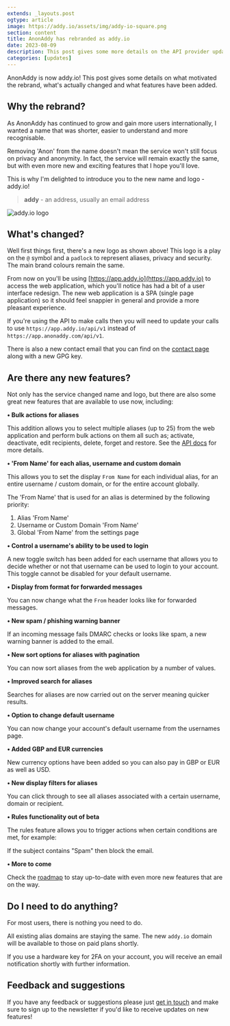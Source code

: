 ```yaml
---
extends: _layouts.post
ogtype: article
image: https://addy.io/assets/img/addy-io-square.png
section: content
title: AnonAddy has rebranded as addy.io
date: 2023-08-09
description: This post gives some more details on the API provider update from Laravel Passport to Laravel Sanctum, what motivated the change and what action needs to be taken now that the update is live.
categories: [updates]
---
```


AnonAddy is now addy.io! This post gives some details on what motivated the rebrand, what's actually changed and what features have been added.

## Why the rebrand?

As AnonAddy has continued to grow and gain more users internationally, I wanted a name that was shorter, easier to understand and more recognisable.

Removing 'Anon' from the name doesn't mean the service won't still focus on privacy and anonymity. In fact, the service will remain exactly the same, but with even more new and exciting features that I hope you'll love.

This is why I'm delighted to introduce you to the new name and logo - addy.io!

> **addy** - an address, usually an email address

<div class="flex justify-start">
  <img class="h-48" src="/assets/img/logo-dark.svg" alt="addy.io logo" title="addy.io logo">
</div>

## What's changed?

Well first things first, there's a new logo as shown above! This logo is a play on the `@` symbol and a `padlock` to represent aliases, privacy and security. The main brand colours remain the same.

From now on you'll be using [https://app.addy.io](https://app.addy.io) to access the web application, which you'll notice has had a bit of a user interface redesign. The new web application is a SPA (single page application) so it should feel snappier in general and provide a more pleasant experience.

If you're using the API to make calls then you will need to update your calls to use `https://app.addy.io/api/v1` instead of `https://app.anonaddy.com/api/v1`.

There is also a new contact email that you can find on the [contact page](/contact/) along with a new GPG key.

## Are there any new features?

Not only has the service changed name and logo, but there are also some great new features that are available to use now, including:

**• Bulk actions for aliases**

This addition allows you to select multiple aliases (up to 25) from the web application and perform bulk actions on them all such as; activate, deactivate, edit recipients, delete, forget and restore. See the [API docs](https://app.addy.io/docs/#alias-bulk-actions-POSTapi-v1-aliases-activate-bulk) for more details.

**• 'From Name' for each alias, username and custom domain**

This allows you to set the display `From Name` for each individual alias, for an entire username / custom domain, or for the entire account globally.

The 'From Name' that is used for an alias is determined by the following priority:

1. Alias 'From Name'
2. Username or Custom Domain 'From Name'
3. Global 'From Name' from the settings page

**• Control a username's ability to be used to login**

A new toggle switch has been added for each username that allows you to decide whether or not that username can be used to login to your account. This toggle cannot be disabled for your default username.

**• Display from format for forwarded messages**

You can now change what the `From` header looks like for forwarded messages.

**• New spam / phishing warning banner**

If an incoming message fails DMARC checks or looks like spam, a new warning banner is added to the email.

**• New sort options for aliases with pagination**

You can now sort aliases from the web application by a number of values.

**• Improved search for aliases**

Searches for aliases are now carried out on the server meaning quicker results.

**• Option to change default username**

You can now change your account's default username from the usernames page.

**• Added GBP and EUR currencies**

New currency options have been added so you can also pay in GBP or EUR as well as USD.

**• New display filters for aliases**

You can click through to see all aliases associated with a certain username, domain or recipient.

**• Rules functionality out of beta**

The rules feature allows you to trigger actions when certain conditions are met, for example:

If the subject contains "Spam" then block the email.

**• More to come**

Check the [roadmap](https://github.com/anonaddy/anonaddy/projects/1) to stay up-to-date with even more new features that are on the way.

## Do I need to do anything?

For most users, there is nothing you need to do.

All existing alias domains are staying the same. The new `addy.io` domain will be available to those on paid plans shortly.

If you use a hardware key for 2FA on your account, you will receive an email notification shortly with further information.

## Feedback and suggestions

If you have any feedback or suggestions please just [get in touch](/contact/) and make sure to sign up to the newsletter if you'd like to receive updates on new features!
